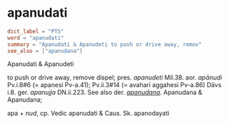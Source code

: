 # apanudati

``` toml
dict_label = "PTS"
word = "apanudati"
summary = "Apanudati & Apanudeti to push or drive away, remov"
see_also = ["apanudana"]
```

Apanudati & Apanudeti

to push or drive away, remove dispel; pres. *apanudeti* Mil.38. aor. *apānudi* Pv.i.8#6 (= apanesi Pv\-a.41); Pv.ii.3#14 (= avahari aggahesi Pv\-a.86) Dāvs i.8. ger. *apanujja* DN.ii.223. See also der. *[apanudana](apanudana.md)*. Apanudana & Apanudana;

apa \+ *nud*, cp. Vedic apanudati & Caus. Sk. apanodayati

